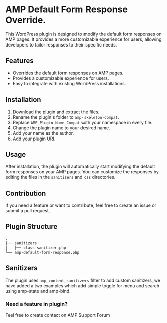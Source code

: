 # AMP Default Form Response Override.

This WordPress plugin is designed to modify the default form responses on AMP pages. It provides a more customizable experience for users, allowing developers to tailor responses to their specific needs.

## Features

- Overrides the default form responses on AMP pages.
- Provides a customizable experience for users.
- Easy to integrate with existing WordPress installations.

## Installation

1. Download the plugin and extract the files.
2. Rename the plugin's folder to `amp-skeleton-compat`.
3. Replace `AMP_Plugin_Name_Compat` with your namespace in every file.
4. Change the plugin name to your desired name.
5. Add your name as the author.
6. Add your plugin URI.

## Usage

After installation, the plugin will automatically start modifying the default form responses on your AMP pages. You can customize the responses by editing the files in the `sanitizers` and `css` directories.

## Contribution

If you need a feature or want to contribute, feel free to create an issue or submit a pull request.


## Plugin Structure

```markdown
.
├── sanitizers
│   ├── class-sanitizer.php
└── amp-default-form-response.php
```
## Sanitizers

The plugin uses `amp_content_sanitizers` filter to add custom sanitizers, we have added a two examples which add simple toggle for menu and search using amp-state and amp-bind.

### Need a feature in plugin?
Feel free to create contact on AMP Support Forum